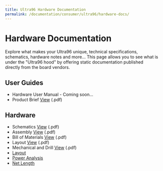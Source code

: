```yaml
---
title: Ultra96 Hardware Documentation
permalink: /documentation/consumer/ultra96/hardware-docs/
---
```


# Hardware Documentation

Explore what makes your Ultra96 unique, technical specifications, schematics, hardware notes and more... This page allows you to see what is under the "Ultra96 hood" by offering static documentation published directly from the board vendors.

## User Guides

- Hardware User Manual - Coming soon...
- Product Brief [View](/documentation/consumer/ultra96/hardware-docs/files/ultra96-product-brief.pdf) (.pdf)

## Hardware

- Schematics [View](/documentation/consumer/ultra96/hardware-docs/files/ultra96-schematics.pdf) (.pdf)
- Assembly [View](http://www.zedboard.org/sites/default/files/documentations/AES-ULTRA96-G%20assembly%20180315.pdf) (.pdf)
- Bill of Materials [View](http://www.zedboard.org/sites/default/files/documentations/AES-ULTRA96-G%20BOM%20REV%201%20180315.pdf) (.pdf)
- Layout [View](http://www.zedboard.org/sites/default/files/documentations/AES-ULTRA96-G%20layout%20180315.pdf) (.pdf)
- Mechanical and Drill [View](http://www.zedboard.org/sites/default/files/documentations/AES-ULTRA96-G%20Mechanical%20and%20Drill%20180315.pdf) (.pdf)
- [Layout](http://www.zedboard.org/sites/default/files/documentations/AES-ULTRA96-G%20layout%20180315.pdf)
- [Power Analysis](http://www.zedboard.org/sites/default/files/documentations/Ultra96_XPE_2016_4.zip)
- [Net Length](http://www.zedboard.org/sites/default/files/documentations/AES-ULTRA96-G%20net%20length%20180315.txt)